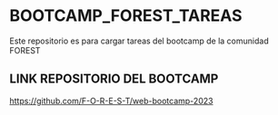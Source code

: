 # BOOTCAMP_FOREST_TAREAS

Este repositorio es para cargar tareas del bootcamp de la comunidad FOREST

## LINK REPOSITORIO DEL BOOTCAMP

<https://github.com/F-O-R-E-S-T/web-bootcamp-2023>
